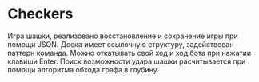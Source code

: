 # Checkers
Игра шашки, реализовано восстановление и сохранение игры при помощи JSON. 
Доска имеет ссылочную структуру, задействован паттерн команда.
Можно откатывать свой ход и ход бота при нажатии клавиши Enter.
Поиск возможности удара шашки расчитывается при помощи алгоритма обхода графа в глубину.
